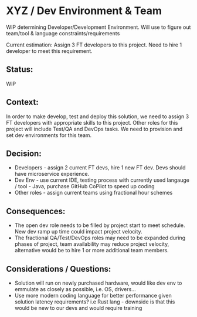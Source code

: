 # XYZ / Dev Environment & Team

WIP determining Developer/Development Environment. Will use to figure out team/tool & language constraints/requirements

Current estimation: Assign 3 FT developers to this project.  Need to hire 1 developer to meet this requirement.

## Status: 
WIP

## Context: 
In order to make develop, test and deploy this solution, we need to assign 3 FT developers with appropriate skills to this project. Other roles for this project will include Test/QA and DevOps tasks.  We need to provision and set dev environments for this team.

## Decision: 
- Developers - assign 2 current FT devs, hire 1 new FT dev.  Devs should have microservice experience.  
- Dev Env - use current IDE, testing process with currently used langauge / tool - Java, purchase GitHub CoPilot to speed up coding
- Other roles - assign current teams using fractional hour schemes
  
## Consequences: 
- The open dev role needs to be filled by project start to meet schedule. New dev ramp up time could impact project velocity.
- The fractional QA/Test/DevOps roles may need to be expanded during phases of project, team availability may reduce project velocity, alternative would be to hire 1 or more additional team members.

## Considerations / Questions:
- Solution will run on newly purchased hardware, would like dev env to emmulate as closely as possible, i.e. OS, drivers...
- Use more modern coding language for better performance given solution latency requirements? i.e Rust lang - downside is that this would be new to our devs and would require training

